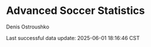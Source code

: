 # Advanced Soccer Statistics
Denis Ostroushko

<!-- gfm -->

Last successful data update: 2025-06-01 18:16:46 CST
